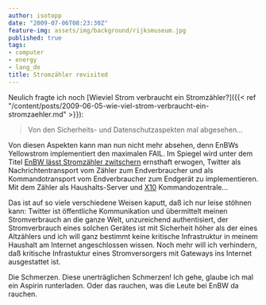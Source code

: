 ```yaml
---
author: isotopp
date: "2009-07-06T08:23:30Z"
feature-img: assets/img/background/rijksmuseum.jpg
published: true
tags:
- computer
- energy
- lang_de
title: Stromzähler revisited
---
```


Neulich fragte ich noch 
[Wieviel Strom verbraucht ein Stromzähler?]({{< ref "/content/posts/2009-06-05-wie-viel-strom-verbraucht-ein-stromzaehler.md" >}}): 

> Von den Sicherheits- und Datenschutzaspekten mal abgesehen…

Von diesen Aspekten kann man nun nicht mehr absehen, denn EnBWs Yellowstrom implementiert den maximalen FAIL.
Im Spiegel wird unter dem Titel
[EnBW lässt Stromzähler zwitschern](http://www.spiegel.de/wirtschaft/0,1518,634115,00.html)
ernsthaft erwogen, Twitter als Nachrichtentransport vom Zähler zum Endverbraucher und als Kommandotransport vom Endverbraucher zum Endgerät zu implementieren.
Mit dem Zähler als Haushalts-Server und [X10](http://en.wikipedia.org/wiki/X10_%28industry_standard%29)
Kommandozentrale...

Das ist auf so viele verschiedene Weisen kaputt, daß ich nur leise stöhnen kann:
Twitter ist öffentliche Kommunikation und übermittelt meinen Stromverbrauch an die ganze Welt, unzureichend authentisiert, 
der Stromverbrauch eines solchen Gerätes ist mit Sicherheit höher als der eines Altzählers 
und ich will ganz bestimmt keine kritische Infrastruktur in meinem Haushalt am Internet angeschlossen wissen.
Noch mehr will ich verhindern, daß kritische Infrastuktur eines Stromversorgers mit Gateways ins Internet ausgestattet ist.

Die Schmerzen.
Diese unerträglichen Schmerzen! 
Ich gehe, glaube ich mal ein Aspirin runterladen.
Oder das rauchen, was die Leute bei EnBW da rauchen.
